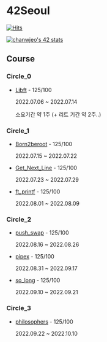 # 42Seoul

[![Hits](https://hits.seeyoufarm.com/api/count/incr/badge.svg?url=https%3A%2F%2Fgithub.com%2FChanwoong1%2F42Seoul%2Fhit-counter&count_bg=%2379C83D&title_bg=%23555555&icon=&icon_color=%23E7E7E7&title=hits&edge_flat=false)](https://hits.seeyoufarm.com)

<a href="https://github.com/JaeSeoKim/badge42"><img src="https://badge42.vercel.app/api/v2/cl5adzn7q001109l6fubmgkyw/stats?cursusId=21&coalitionId=85" alt="chanwjeo's 42 stats" /></a>

## Course

### Circle_0

- [Libft](https://github.com/Chanwoong1/42Seoul/tree/master/Circle_0/Libft) - 125/100

	2022.07.06 ~ 2022.07.14

	소요기간 약 1주 (+ 리트 기간 약 2주..)

### Circle_1

- [Born2beroot](https://github.com/Chanwoong1/42Seoul/tree/master/Circle_1/Born2beroot) - 125/100

	2022.07.15 ~ 2022.07.22

- [Get_Next_Line](https://github.com/Chanwoong1/42Seoul/tree/master/Circle_1/Get_Next_Line) - 125/100

	2022.07.23 ~ 2022.07.29

- [ft_printf](https://github.com/Chanwoong1/42Seoul/tree/master/Circle_1/ft_printf) - 125/100

	2022.08.01 ~ 2022.08.09

### Circle_2

- [push_swap](https://github.com/Chanwoong1/42Seoul/tree/master/Circle_2/push_swap) - 125/100

	2022.08.16 ~ 2022.08.26

- [pipex](https://github.com/Chanwoong1/42Seoul/tree/master/Circle_2/pipex) - 125/100

	2022.08.31 ~ 2022.09.17

- [so_long](https://github.com/Chanwoong1/42Seoul/tree/master/Circle_2/so_long) - 125/100

	2022.09.10 ~ 2022.09.21

### Circle_3

- [philosophers](https://github.com/Chanwoong1/42Seoul/tree/master/Circle_3/philosophers) - 125/100

	2022.09.22 ~ 2022.10.10